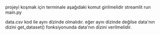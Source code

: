  
projeyi koşmak için terminale aşağıdaki komut girilmelidir
streamlit run main.py 

data.csv kod ile aynı dizinde olmalıdır.
eğer aynı dizinde değilse data'nın dizini
get_dataset() fonksiyonunda data'nın dizini verilmelidir.
